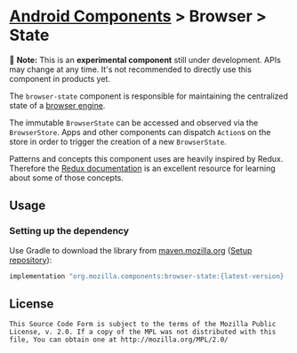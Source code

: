 # [Android Components](../../../README.md) > Browser > State

🔴 **Note:** This is an **experimental component** still under development. APIs may change at any time. It's not recommended to directly use this component in products yet.

The `browser-state` component is responsible for maintaining the centralized state of a [browser engine](../../concept/engine/README.md).

The immutable `BrowserState` can be accessed and observed via the `BrowserStore`. Apps and other components can dispatch `Action`s on the store in order to trigger the creation of a new `BrowserState`.

Patterns and concepts this component uses are heavily inspired by Redux. Therefore the [Redux documentation](https://redux.js.org/introduction/getting-started) is an excellent resource for learning about some of those concepts.

## Usage

### Setting up the dependency

Use Gradle to download the library from [maven.mozilla.org](https://maven.mozilla.org/) ([Setup repository](../../../README.md#maven-repository)):

```Groovy
implementation "org.mozilla.components:browser-state:{latest-version}
```

## License

    This Source Code Form is subject to the terms of the Mozilla Public
    License, v. 2.0. If a copy of the MPL was not distributed with this
    file, You can obtain one at http://mozilla.org/MPL/2.0/
